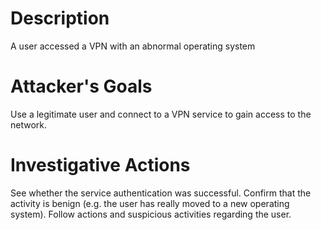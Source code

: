 # Description
A user accessed a VPN with an abnormal operating system
# Attacker's Goals
Use a legitimate user and connect to a VPN service to gain access to the network.
# Investigative Actions
See whether the service authentication was successful.
Confirm that the activity is benign (e.g. the user has really moved to a new operating system).
Follow actions and suspicious activities regarding the user.
